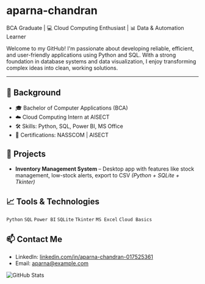 # aparna-chandran
 BCA Graduate | 💻 Cloud Computing Enthusiast | 📊 Data & Automation Learner

Welcome to my GitHub! I'm passionate about developing reliable, efficient, and user-friendly applications using Python and SQL. With a strong foundation in database systems and data visualization, I enjoy transforming complex ideas into clean, working solutions.

---

## 💼 Background
- 🎓 Bachelor of Computer Applications (BCA)
- ☁️ Cloud Computing Intern at AISECT
- 🛠️ Skills: Python, SQL, Power BI, MS Office
- 📜 Certifications: NASSCOM | AISECT


## 🚀 Projects
-  **Inventory Management System** – Desktop app with features like stock management, low-stock alerts, export to CSV 
  *(Python + SQLite + Tkinter)*


## 📈 Tools & Technologies
`Python` `SQL` `Power BI` `SQLite` `Tkinter` `MS Excel` `Cloud Basics`


## 📫 Contact Me
- LinkedIn: [linkedin.com/in/aparna-chandran-017525361](https://linkedin.com/in/aparna-chandran-017525361)
- Email: aparna@example.com


![GitHub Stats](https://github-readme-stats.vercel.app/api?username=yourusername&show_icons=true&theme=default)

